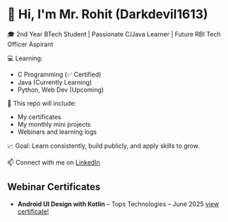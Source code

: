 # 👋 Hi, I'm Mr. Rohit (Darkdevil1613)

🎓 2nd Year BTech Student | Passionate C/Java Learner | Future RBI Tech Officer Aspirant

💻 Learning:
- C Programming (✅ Certified)
- Java (Currently Learning)
- Python, Web Dev (Upcoming)

📁 This repo will include:
- My certificates
- My monthly mini projects
- Webinars and learning logs

📈 Goal: Learn consistently, build publicly, and apply skills to grow.

📫 Connect with me on [LinkedIn](https://www.linkedin.com/in/rohit-goday-196916340?utm_source=share&utm_campaign=share_via&utm_content=profile&utm_medium=android_app)

## Webinar Certificates

- **Android UI Design with Kotlin** – Tops Technologies – June 2025
[view certificate!](https://drive.google.com/file/d/1vBlCorYvuTvRZwdioxuOjVXN7bhVtyio/view?usp=drivesdk)